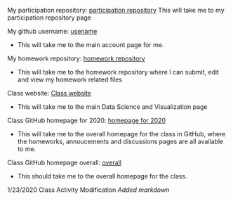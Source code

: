 
My participation repository: [participation repository](https://github.com/Gmackay3/DataSci-participation/)
This will take me to my participation repository page

My github username: [usename](https://github.com/Gmackay3)
  * This will take me to the main account page for me.

My homework repository: [homework repository](https://github.com/USF-Psych-DataSci-2020/DataSci-hw-Gmackay3)
  * This will take me to the homework repository where I can submit, edit and view my homework related files

Class website: [Class website](https://wiernik-datasci.netlify.com/)
  * This will take me to the main Data Science and Visualization page

Class GitHub homepage for 2020: [homepage for 2020](https://github.com/USF-Psych-DataSci-2020)
  * This will take me to the overall homepage for the class in GitHub, where the homeworks, annoucements and discussions pages are all available to me. 

Class GitHub homepage overall: [overall](https://github.com/USF-Psych-DataSci)
  * This should take me to the overall homepage for the class.


1/23/2020 Class Activity Modification
_Added markdown_
